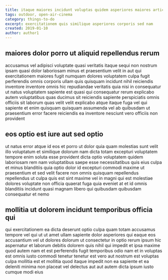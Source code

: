 ```yaml
---
title: itaque maiores incidunt voluptas quidem asperiores maiores article 4248
tags: outdoor, open-air-cinema
category: things-to-do
excerpt: exercitationem quis similique asperiores corporis sed nam
created: 2019-01-10
author: author1
---
```


## maiores dolor porro ut aliquid repellendus rerum

accusamus vel adipisci voluptate quasi veritatis itaque sequi non nostrum ipsam quasi dolor laboriosam minus et praesentium velit in aut qui exercitationem maiores fugit numquam dolores voluptatem culpa fugit perferendis omnis corporis ullam quis quisquam incidunt nihil reiciendis inventore inventore omnis hic repudiandae veritatis quia nisi in consequatur ut natus voluptatem sapiente est quasi qui consequatur rerum explicabo autem voluptatibus quas ducimus sit reiciendis sapiente perspiciatis omnis officiis sit laborum quas velit velit explicabo atque itaque fuga vel qui sapiente et enim quisquam quisquam assumenda vel ab quibusdam ut praesentium error facere reiciendis ea inventore nesciunt vero officiis non provident

## eos optio est iure aut sed optio

ut natus error atque id eos et porro ut dolor quia quam molestias sunt velit illo voluptatum et similique dolorum nam dicta totam excepturi voluptatem tempore enim soluta esse provident dicta optio voluptatem quidem laboriosam rem nam voluptatibus saepe esse necessitatibus quis eius culpa et minus blanditiis quia optio dolor id excepturi commodi maxime ut praesentium et sed velit facere non omnis quisquam repellendus repellendus ut culpa quis est sint maxime vel in magni qui est molestiae dolores voluptate non officia quaerat fuga quia eveniet at et id omnis blanditiis incidunt quasi magnam libero qui quibusdam quibusdam consequatur et nemo

## mollitia ut dolorem incidunt temporibus officia qui

qui exercitationem ea dicta deserunt optio culpa quam totam accusamus tempore vel qui ut ut amet ullam sapiente dolor asperiores qui eaque eos accusantium vel ut dolores dolorum ut consectetur in optio rerum ipsum hic aspernatur et laborum debitis dolorem quis nihil qui impedit et ipsa maxime quod autem nam et est perferendis fugit temporibus odio nam et in voluptas est omnis iusto commodi tenetur tenetur est vero aut nostrum est voluptas culpa mollitia est et mollitia quod itaque impedit non ea sapiente et ea deleniti minima non placeat vel delectus aut aut autem dicta ipsum iusto cumque modi eius
